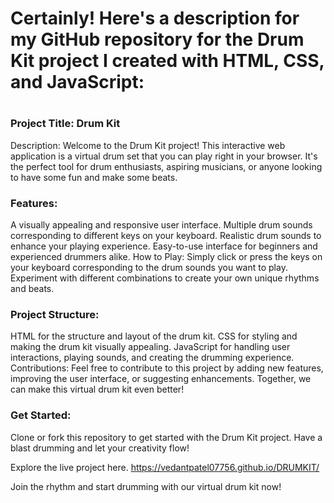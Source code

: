 <h1>Certainly! Here's a description for my GitHub repository for the Drum Kit project I created with HTML, CSS, and JavaScript:<h1>
<h3>
Project Title: Drum Kit
</h3>
Description:
Welcome to the Drum Kit project! This interactive web application is a virtual drum set that you can play right in your browser. It's the perfect tool for drum enthusiasts, aspiring musicians, or anyone looking to have some fun and make some beats.

<h3>Features:</h3>

A visually appealing and responsive user interface.
Multiple drum sounds corresponding to different keys on your keyboard.
Realistic drum sounds to enhance your playing experience.
Easy-to-use interface for beginners and experienced drummers alike.
How to Play:
Simply click or press the keys on your keyboard corresponding to the drum sounds you want to play. Experiment with different combinations to create your own unique rhythms and beats.

<h3>Project Structure:</h3>

HTML for the structure and layout of the drum kit.
CSS for styling and making the drum kit visually appealing.
JavaScript for handling user interactions, playing sounds, and creating the drumming experience.
Contributions:
Feel free to contribute to this project by adding new features, improving the user interface, or suggesting enhancements. Together, we can make this virtual drum kit even better!


<h3>Get Started:</h3>
Clone or fork this repository to get started with the Drum Kit project. Have a blast drumming and let your creativity flow!

Explore the live project here.
https://vedantpatel07756.github.io/DRUMKIT/

Join the rhythm and start drumming with our virtual drum kit now!
